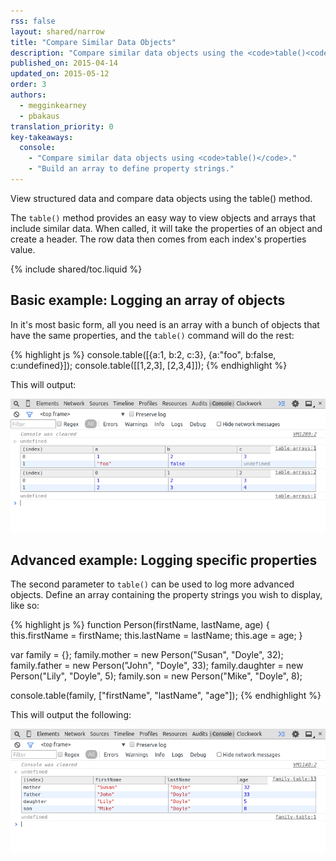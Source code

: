 ```yaml
---
rss: false
layout: shared/narrow
title: "Compare Similar Data Objects"
description: "Compare similar data objects using the <code>table()<code> method."
published_on: 2015-04-14
updated_on: 2015-05-12
order: 3
authors:
  - megginkearney
  - pbakaus
translation_priority: 0
key-takeaways:
  console:
    - "Compare similar data objects using <code>table()</code>."
    - "Build an array to define property strings."
---
```

<p class="intro">
  View structured data and compare data objects using the table() method.
</p>

The `table()` method provides an easy way to view objects and arrays that include similar data. When called, it will take the properties of an object and create a header. The row data then comes from each index's properties value.

{% include shared/toc.liquid %}

## Basic example: Logging an array of objects

In it's most basic form, all you need is an array with a bunch of objects that have the same properties, and the `table()` command will do the rest:

{% highlight js %}
console.table([{a:1, b:2, c:3}, {a:"foo", b:false, c:undefined}]);
console.table([[1,2,3], [2,3,4]]);
{% endhighlight %}
  
This will output:

![console table display](images/table-arrays.png)

## Advanced example: Logging specific properties

The second parameter to `table()` can be used to log more advanced objects. Define an array containing the property strings you wish to display, like so:

{% highlight js %}
function Person(firstName, lastName, age) {
  this.firstName = firstName;
  this.lastName = lastName;
  this.age = age;
}

var family = {};
family.mother = new Person("Susan", "Doyle", 32);
family.father = new Person("John", "Doyle", 33);
family.daughter = new Person("Lily", "Doyle", 5);
family.son = new Person("Mike", "Doyle", 8);

console.table(family, ["firstName", "lastName", "age"]);
{% endhighlight %}

This will output the following:

![console output with table objects](images/table-people-objects.png)


